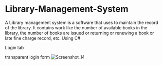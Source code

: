 # Library-Management-System
A Library management system is a software that uses to maintain the record of the library. It contains work like the number of available books in the library, the number of books are issued or returning or renewing a book or late fine charge record, etc. Using C#

Login tab

transparent login form
 ![Screenshot_14](https://user-images.githubusercontent.com/60029434/103143040-01923880-4739-11eb-940b-e9a4cdf78ddb.jpg)

